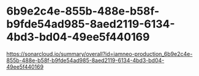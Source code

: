 # 6b9e2c4e-855b-488e-b58f-b9fde54ad985-8aed2119-6134-4bd3-bd04-49ee5f440169
https://sonarcloud.io/summary/overall?id=iamneo-production_6b9e2c4e-855b-488e-b58f-b9fde54ad985-8aed2119-6134-4bd3-bd04-49ee5f440169
